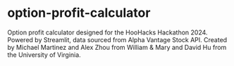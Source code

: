 # option-profit-calculator
Option profit calculator designed for the HooHacks Hackathon 2024. Powered by Streamlit, data sourced from Alpha Vantage Stock API. Created by Michael Martinez and Alex Zhou from William &amp; Mary and David Hu from the University of Virginia.
